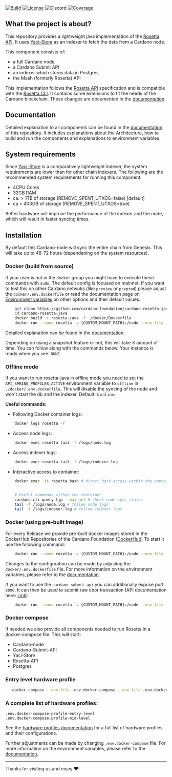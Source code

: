 [![Build](https://github.com/cardano-foundation/cardano-rosetta-java/actions/workflows/feature-mvn-build.yaml/badge.svg)](https://github.com/cardano-foundation/cardano-rosetta-java/actions/workflows/feature-mvn-build.yaml)
[![License](https://img.shields.io:/github/license/cardano-foundation/cardano-rosetta-java?label=license)](https://github.com/cardano-foundation/cardano-rosetta-java/blob/master/LICENSE)
![Discord](https://img.shields.io/discord/1022471509173882950)
[![Coverage](https://sonarcloud.io/api/project_badges/measure?project=cardano-foundation_cardano-rosetta-java&metric=coverage)](https://sonarcloud.io/summary/overall?id=cardano-foundation_cardano-rosetta-java)

## What the project is about?

This repository provides a lightweight java implementation of the [Rosetta API](https://github.com/coinbase/mesh-specifications). It uses [Yaci-Store](https://github.com/bloxbean/yaci-store) as an indexer
to fetch the data from a Cardano node.

This component consists of:

- a full Cardano node
- a Cardano Submit API
- an indexer which stores data in Postgres
- the Mesh (formerly Rosetta) API

This implementation follows the [Rosetta API](https://docs.cdp.coinbase.com/mesh/docs/api-reference/) specification and is compatible with the [Rosetta CLI](https://docs.cdp.coinbase.com/mesh/docs/mesh-cli/).
It contains some extensions to fit the needs of the Cardano blockchain. These changes are documented in the [documentation](https://cardano-foundation.github.io/cardano-rosetta-java/docs/core-concepts/cardano-addons).

## Documentation

Detailed explanation to all components can be found in the [documentation](https://cardano-foundation.github.io/cardano-rosetta-java/docs/intro) of this repository.
It includes explanations about the Architecture, how to build and run the components and explanations to environment variables.

## System requirements

Since [Yaci-Store](https://github.com/bloxbean/yaci-store) is a comparatively lightweight indexer, the system requirements are lower than for other chain indexers. The following are the recommended system requirements for running this component:

- 4CPU Cores
- 32GB RAM
- ca. > 1TB of storage (REMOVE_SPENT_UTXOS=false) [default]
- ca > 400GB of storage (REMOVE_SPENT_UTXOS=true)

Better hardware will improve the performance of the indexer and the node, which will result in faster syncing times.

## Installation

By default this Cardano-node will sync the entire chain from Genesis.
This will take up to 48-72 hours (dependening on the system resources).

### Docker (build from source)

If your user is not in the `docker` group you might have to execute these commands with `sudo`.
The default config is focused on mainnet. If you want to test this on other Cardano netwoks (like `preview` or `preprod`) please adjust the `docker/.env.dockerfile` or read the documentation page on [Environment variables](https://cardano-foundation.github.io/cardano-rosetta-java/docs/install-and-deploy/env-vars) on other options and their default values.

```bash
    git clone https://github.com/cardano-foundation/cardano-rosetta-java
    cd cardano-rosetta-java
    docker build -t rosetta-java -f ./docker/Dockerfile .
    docker run --name rosetta -v {CUSTOM_MOUNT_PATH}:/node --env-file ./docker/.env.dockerfile --env-file ./docker/.env.docker-profile-mid-level -p 8082:8082 --shm-size=4g -d rosetta-java
```

Detailed explanation can be found in the [documentation](https://cardano-foundation.github.io/cardano-rosetta-java/docs/install-and-deploy/docker).

Depending on using a snapshot feature or not, this will take X amount of time. You can follow along with the commands below. Your instance is ready when you see: `DONE`.

### Offline mode

If you want to run rosetta-java in offline mode you need to set the `API_SPRING_PROFILES_ACTIVE` environment variable to `offline` in `./docker/.env.dockerfile`.
This will disable the syncing of the node and won't start the db and the indexer.
Default is `online`.

**Useful commands:**

- Following Docker container logs:

```bash
    docker logs rosetta -f
```

- Access node logs:

```bash
    docker exec rosetta tail -f /logs/node.log
```

- Access indexer logs:

```bash
    docker exec rosetta tail -f /logs/indexer.log
```

- Interactive access to container:

```bash
    docker exec -it rosetta bash # direct bash access within the container


    # Useful commands within the container
    cardano-cli query tip --mainnet # check node sync status
    tail -f /logs/node.log # follow node logs
    tail -f /logs/indexer.log # follow indexer logs
```

### Docker (using pre-built image)

For every Release we provide pre-built docker images stored in the DockerHub Repositories of the Cardano Foundation ([DockerHub](https://hub.docker.com/orgs/cardanofoundation/repositories))
To start it use the following command:

```bash
    docker run --name rosetta -v {CUSTOM_MOUNT_PATH}:/node --env-file ./docker/.env.dockerfile --env-file ./docker/.env.docker-profile-mid-level -p 8082:8082 --shm-size=4g -d cardanofoundation/cardano-rosetta-java:1.2.9
```

Changes to the configuration can be made by adjusting the `docker/.env.dockerfile` file. For more information on the environment variables, please refer to the [documentation](https://cardano-foundation.github.io/cardano-rosetta-java/docs/install-and-deploy/env-vars).

If you want to use the `cardano-submit-api` you can additionally expose port `8090`. It can then be used to submit raw cbor transaction (API documentation here: [Link](https://input-output-hk.github.io/cardano-rest/submit-api/))

```bash
    docker run --name rosetta -v {CUSTOM_MOUNT_PATH}:/node --env-file ./docker/.env.dockerfile --env-file ./docker/.env.docker-profile-mid-level -p 8090:8090 -p 8082:8082 --shm-size=4g -d cardanofoundation/cardano-rosetta-java:1.2.9
```

### Docker compose

If needed we also provide all components needed to run Rosetta in a docker-compose file.
This will start:

- Cardano-node
- Cardano-Submit-API
- Yaci-Store
- Rosetta-API
- Postgres

### Entry level hardware profile

```bash
   docker-compose --env-file .env.docker-compose --env-file .env.docker-compose-profile-mid-level -f docker-compose.yaml up -d
```

### A complete list of hardware profiles:

```
.env.docker-compose-profile-entry-level
.env.docker-compose-profile-mid-level
```

See the [hardware profiles documentation](https://cardano-foundation.github.io/cardano-rosetta-java/docs/install-and-deploy/hardware-profiles) for a full list of hardware profiles and their configurations.

Further adjustments can be made by changing `.env.docker-compose` file. For more information on the environment variables, please refer to the [documentation](https://cardano-foundation.github.io/cardano-rosetta-java/docs/install-and-deploy/env-vars).

---

Thanks for visiting us and enjoy :heart:!

